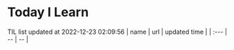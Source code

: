 # Today I Learn 
TIL list updated at 2022-12-23 02:09:56
| name | url | updated time |
| :--- | -- | -- |
